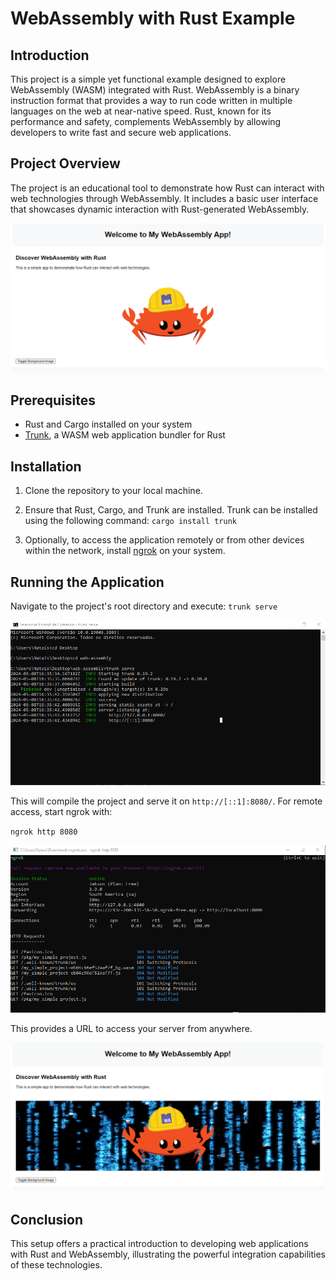 # WebAssembly with Rust Example

## Introduction
This project is a simple yet functional example designed to explore WebAssembly (WASM) integrated with Rust. WebAssembly is a binary instruction format that provides a way to run code written in multiple languages on the web at near-native speed. Rust, known for its performance and safety, complements WebAssembly by allowing developers to write fast and secure web applications.

## Project Overview
The project is an educational tool to demonstrate how Rust can interact with web technologies through WebAssembly. It includes a basic user interface that showcases dynamic interaction with Rust-generated WebAssembly.

![WebAssembly project](https://github.com/Jakson-Almeida/Rust-Web-Assembly/blob/main/data/READ-ME-img1.png)

## Prerequisites
- Rust and Cargo installed on your system
- [Trunk](https://trunkrs.dev/), a WASM web application bundler for Rust

## Installation
1. Clone the repository to your local machine.
2. Ensure that Rust, Cargo, and Trunk are installed. Trunk can be installed using the following command:
`cargo install trunk`

3. Optionally, to access the application remotely or from other devices within the network, install [ngrok](https://ngrok.com/) on your system.

## Running the Application
Navigate to the project's root directory and execute: `trunk serve`

![WebAssembly project](https://github.com/Jakson-Almeida/Rust-Web-Assembly/blob/main/data/READ-ME-img-terminal-trunk-serve.png)

This will compile the project and serve it on `http://[::1]:8080/`. For remote access, start ngrok with:

`ngrok http 8080`

![WebAssembly project](https://github.com/Jakson-Almeida/Rust-Web-Assembly/blob/main/data/READ-ME-img-terminal-ngrok-http-8080.png)

This provides a URL to access your server from anywhere.

![WebAssembly project](https://github.com/Jakson-Almeida/Rust-Web-Assembly/blob/main/data/READ-ME-img2.png)

## Conclusion
This setup offers a practical introduction to developing web applications with Rust and WebAssembly, illustrating the powerful integration capabilities of these technologies.

